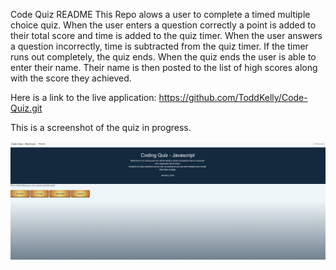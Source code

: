 Code Quiz README
This Repo alows a user to complete a timed multiple choice quiz. 
When the user enters a question correctly a point is added to their total score and time is added to the quiz timer. 
When the user answers a question incorrectly, time is subtracted from the quiz timer. 
If the timer runs out completely, the quiz ends. 
When the quiz ends the user is able to enter their name. 
Their name is then posted to the list of high scores along with the score they achieved. 

Here is a link to the live application: https://github.com/ToddKelly/Code-Quiz.git

This is a screenshot of the quiz in progress.

<img src= "images\game.png">


